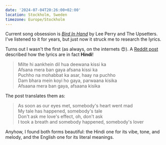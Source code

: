 ```yaml
---
date: '2024-07-04T20:26:00+02:00'
location: Stockholm, Sweden
timezone: Europe/Stockholm
---
```


Current song obsession is [_Bird In Hand_](https://open.spotify.com/track/2fbjxisAKnRgHSwFUXFXEP?si=867d795f1dc04511) by Lee Perry and The Upsetters. I've listened to it for years, but just now it struck me to research the lyrics.

Turns out I wasn't the first (as always, on the internets 😍). A [Reddit post](https://www.reddit.com/r/dub/comments/13ke2f/article_on_lee_perrys_bird_in_hand/) described how the lyrics are in fact **Hindi**!

> Milte hi aankhein dil hua deewana kissi ka  
> Afsana mera ban gaya afsana kissi ka  
> Puchho na mohabbat ka asar, haay na puchho  
> Dam bhara mein koyi ho gaya, parwaana kisika  
> Afsaana mera ban gaya, afsaana kisika

The post translates them as:

> As soon as our eyes met, somebody's heart went mad  
> My tale has happened, somebody's tale  
> Don't ask me love's effect, oh, don't ask  
> I took a breath and somebody happened, somebody's lover

Anyhow, I found both forms beautiful: the Hindi one for its vibe, tone, and melody, and the English one for its literal meanings.
